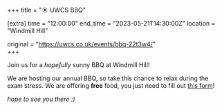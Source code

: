 +++
title = "☀️ UWCS BBQ"

[extra]
time = "12:00:00"
end_time = "2023-05-21T14:30:00Z"
location = "Windmill Hill"

original = "https://uwcs.co.uk/events/bbq-22t3w4/"    
+++

Join us for a *hopefully* sunny BBQ at Windmill Hill! 

We are hosting our annual BBQ, so take this chance to relax during the exam stress. We are offering **free** food, you just need to fill out [this form](https://forms.gle/Y5E8zxMZSF5JXTLY9)!

*hope to see you there :)*
